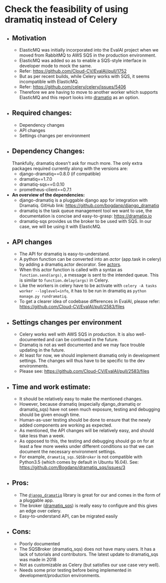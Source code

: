 # Check the feasibility of using dramatiq instead of Celery
* Motivation
   -
   - ElasticMQ was initially incorporated into the EvalAI project when we moved from RabbitMQ to AWS SQS in the production environment. 
   - ElasticMQ was added so as to enable a SQS-style interface in developer mode to mock the same.
   - Refer: https://github.com/Cloud-CV/EvalAI/pull/1752
   - But as per recent builds, while Celery works with SQS, it seems incompatible with ElasticMQ.
   - Refer: https://github.com/celery/celery/issues/5406
   - Therefore we are having to move to another worker which supports ElasticMQ and this report looks into [dramatiq](https://github.com/bogdanp/dramatiq_sqs) as an option.
* Required changes:
  -
  - Dependency changes
  - API changes
  - Settings changes per environment
 * Dependency Changes:
   -
   Thankfully, dramatiq doesn't ask for much more. The only extra packages required currently along with the versions are:
    - django-dramatiq==0.8.0  (if compatible)
    - dramatiq==1.7.0
    - dramatiq-sqs==0.0.10
    - prometheus-client==0.7.1
 * <b>An overview of the dependencies:</b>
   - django-dramatiq is a pluggable django app for integration with Dramatiq. GitHub link: https://github.com/bogdanp/django_dramatiq
   - dramatiq is the task queue management tool we want to use, the documentation is concise and easy-to-grasp: https://dramatiq.io
   - dramatiq-sqs provides us the broker to be used with SQS. In our case, we will be using it with ElasticMQ.
 * API changes
   -
   * The API for dramatiq is easy-to-understand.
   * A python function can be converted into an *actor* (app.task in celery) by adding a dramatiq.actor decorator. See [actors](https://dramatiq.io/guide.html#actors).
   * When this actor function is called with a syntax as `function.send(args)`, a message is sent to the intended queue. This is similar to `function.delay(args)` in Celery.
   * Like the workers in celery have to be activate with `celery -A tasks worker --loglevel=info`, it has to be run in dramatiq as `python manage.py rundramatiq`.
   * To get a clearer idea of codebase differences in EvalAI, please refer: https://github.com/Cloud-CV/EvalAI/pull/2583/files
 * Settings changes per  environment
   -
   - Celery works well with AWS SQS in production. It is also well-documented and can be continued in the future.
   - Dramatiq is not as well documented and we may face trouble updating in the future.
   - At least for now, we should implement dramatiq only in development settings. The changes will thus have to be specific to the dev environments.
   - Please see: https://github.com/Cloud-CV/EvalAI/pull/2583/files
* Time and work estimate:
  -
  - It should be relatively easy to make the mentioned changes.
  - However, because dramatiq (especially django_dramatiq or dramatiq_sqs) have not seen much exposure, testing and debugging should be given enough time.
  - Human-as-user testing should be done to ensure that the newly added components are working as expected.
  - As mentioned, the API changes will be relatively easy, and should take less than a week.
  - As opposed to this, the testing and debugging should go on for at least a few more weeks under different conditions so that we can document the necessary environment settings.
  - For example, `dramatiq_sqs.SQSBroker` is not compatible with Python3.5 (which comes by default in Ubuntu 16.04).  See: https://github.com/Bogdanp/dramatiq_sqs/issues/3
* Pros:
  -
  - The [`django_dramatiq`](https://github.com/bogdanp/django_dramatiq)  library is great for our and comes in the form of a pluggable app.
  -  The broker ([dramatiq_sqs](https://github.com/bogdanp/dramatiq_sqs)) is really easy to configure and this gives an edge over celery.
  - Easy-to-understand API, can be migrated easily
* Cons:
  -
  - Poorly documented
  - The SQSBroker (dramatiq_sqs) does not have many users. It has a lack of  tutorials and contributors. The latest update to dramatiq_sqs was made in 2018
  - Not as customizable as Celery (but satisfies our use case very well).
  - Needs some prior testing before being implemented in development/production environments.
